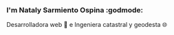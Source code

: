 ### I'm Nataly Sarmiento Ospina :godmode:

Desarrolladora web :toolbox: e Ingeniera catastral y geodesta :globe_with_meridians:
